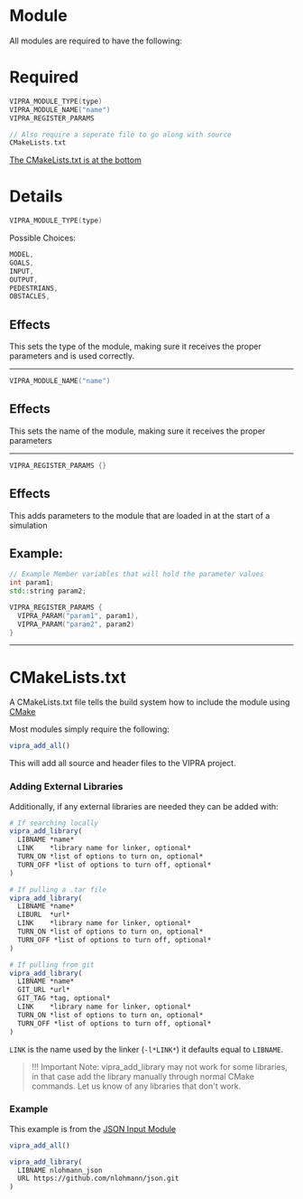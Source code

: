 
# Module

All modules are required to have the following:

# Required

```C++
VIPRA_MODULE_TYPE(type)
VIPRA_MODULE_NAME("name")
VIPRA_REGISTER_PARAMS

// Also require a seperate file to go along with source
CMakeLists.txt
```

[The CMakeLists.txt is at the bottom](#CMakeLists)


# Details

```C++
VIPRA_MODULE_TYPE(type)
```

Possible Choices:
```C++
MODEL,
GOALS,
INPUT,
OUTPUT,
PEDESTRIANS,
OBSTACLES,
```

## Effects

This sets the type of the module, making sure it receives the proper parameters and is used correctly.

---

```C++
VIPRA_MODULE_NAME("name")
```

## Effects

This sets the name of the module, making sure it receives the proper parameters

---

```C++
VIPRA_REGISTER_PARAMS {}
```

## Effects

This adds parameters to the module that are loaded in at the start of a simulation

## Example:

```C++
// Example Member variables that will hold the parameter values
int param1;
std::string param2;

VIPRA_REGISTER_PARAMS {
  VIPRA_PARAM("param1", param1),
  VIPRA_PARAM("param2", param2)
}
```

---

# CMakeLists.txt

A CMakeLists.txt file tells the build system how to include the module using [CMake](https://cmake.org/)

Most modules simply require the following:
```CMake
vipra_add_all()
```

This will add all source and header files to the VIPRA project.

### Adding External Libraries

Additionally, if any external libraries are needed they can be added with:
```CMake
# If searching locally
vipra_add_library(
  LIBNAME *name*
  LINK    *library name for linker, optional*
  TURN_ON *list of options to turn on, optional*
  TURN_OFF *list of options to turn off, optional*
)

# If pulling a .tar file
vipra_add_library(
  LIBNAME *name*
  LIBURL  *url*
  LINK    *library name for linker, optional*
  TURN_ON *list of options to turn on, optional*
  TURN_OFF *list of options to turn off, optional*
)

# If pulling from git
vipra_add_library(
  LIBNAME *name*
  GIT_URL *url*
  GIT_TAG *tag, optional*
  LINK    *library name for linker, optional*
  TURN_ON *list of options to turn on, optional*
  TURN_OFF *list of options to turn off, optional*
)
```

`LINK` is the name used by the linker (`-l*LINK*`)  it defaults equal to `LIBNAME`.

> !!! Important Note: vipra_add_library may not work for some libraries, in that case add the library manually through normal CMake commands. Let us know of any libraries that don't work.

### Example

This example is from the [JSON Input Module](../base_modules.md)

```CMake
vipra_add_all()

vipra_add_library(
  LIBNAME nlohmann_json
  URL https://github.com/nlohmann/json.git
)
```